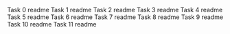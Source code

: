 Task 0 readme
Task 1 readme
Task 2 readme
Task 3 readme
Task 4 readme
Task 5 readme
Task 6 readme
Task 7 readme
Task 8 readme
Task 9 readme
Task 10 readme
Task 11 readme
